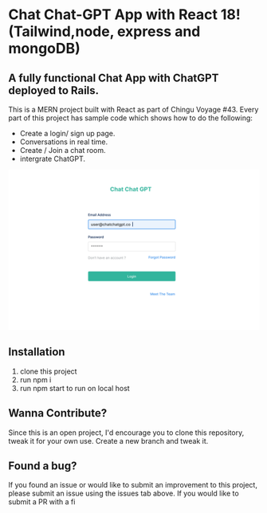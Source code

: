 # Chat Chat-GPT App with React 18! (Tailwind,node, express and mongoDB)

## A fully functional Chat App with ChatGPT deployed to Rails.

This is a MERN project built with React as part of Chingu Voyage #43. Every part of this project has sample code which shows how to do the following:

* Create a login/ sign up page.
* Conversations in real time.
* Create / Join a chat room.
* intergrate ChatGPT.

![Main Image](main.PNG)

## Installation

1. clone this project
2. run npm i
3. run npm start to run on local host

## Wanna Contribute?

Since this is an open project, I'd encourage you to clone this repository, tweak it for your own use. Create a new branch and tweak it.

## Found a bug?

If you found an issue or would like to submit an improvement to this project, please submit an issue using the issues tab above. If you would like to submit a PR with a fi 
